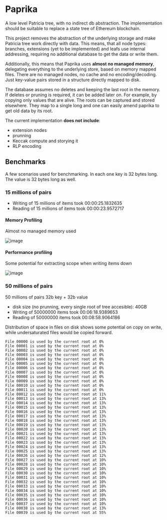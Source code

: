 # Paprika

A low level Patricia tree, with no indirect db abstraction. The implementation should be suitable to replace a state tree of Ethereum blockchain.

This project removes the abstraction of the underlying storage and make Patricia tree work directly with data. This means, that all node types: branches, extensions (yet to be implemented) and leafs use internal addressing, requiring no additional database to get the data or write them.

Additionally, this means that Paprika uses **almost no managed memory**, delegating everything to the underlying store, based on memory mapped files. There are no managed nodes, no cache and no encoding/decoding. Just key-value pairs stored in a structure directly mapped to disk. 

The database assumes no deletes and keeping the last root in the memory. If deletes or pruning is required, it can be added later on. For example, by copying only values that are alive. The roots can be captured and stored elsewhere. They map to a single long and one can easily amend paprika to get old data by its root.

The current implementation **does not include**:

- extension nodes
- prunning
- Keccak compute and storying it
- RLP encoding

## Benchmarks

A few scenarios used for benchmarking. In each one key is 32 bytes long. The value is 32 bytes long as well.

### 15 millions of pairs

- Writing of 15 millions of items took 00:00:25.1832635
- Reading of 15 millions of items took 00:00:23.9572717

#### Memory Profiling

Almost no managed memory used

![image](https://user-images.githubusercontent.com/519707/204166299-81c05582-7e0d-4401-b2cf-91a3c1b7153b.png)

#### Performance profiling

Some potential for extracting scope when writing items down

![image](https://user-images.githubusercontent.com/519707/204166363-afe54fec-d772-49ff-9d63-0bf7571b4294.png)

### 50 millions of pairs

50 millions of pairs 32b key + 32b value

- disk size (no prunning, every single root of tree accesible): 40GB
- Writing of 50000000 items took 00:06:18.9389653
- Reading of 50000000 items took 00:08:58.9064186

Distribution of space in files on disk shows some potential on copy on write, while undersaturated files would be copied forward.

```
File 00000 is used by the current root at 0%
File 00001 is used by the current root at 0%
File 00002 is used by the current root at 0%
File 00003 is used by the current root at 0%
File 00004 is used by the current root at 0%
File 00005 is used by the current root at 0%
File 00006 is used by the current root at 0%
File 00007 is used by the current root at 0%
File 00008 is used by the current root at 0%
File 00009 is used by the current root at 0%
File 00010 is used by the current root at 0%
File 00011 is used by the current root at 0%
File 00012 is used by the current root at 11%
File 00013 is used by the current root at 13%
File 00014 is used by the current root at 13%
File 00015 is used by the current root at 13%
File 00016 is used by the current root at 13%
File 00017 is used by the current root at 13%
File 00018 is used by the current root at 13%
File 00019 is used by the current root at 13%
File 00020 is used by the current root at 13%
File 00021 is used by the current root at 13%
File 00022 is used by the current root at 13%
File 00023 is used by the current root at 13%
File 00024 is used by the current root at 13%
File 00025 is used by the current root at 13%
File 00026 is used by the current root at 12%
File 00027 is used by the current root at 10%
File 00028 is used by the current root at 10%
File 00029 is used by the current root at 10%
File 00030 is used by the current root at 10%
File 00031 is used by the current root at 10%
File 00032 is used by the current root at 10%
File 00033 is used by the current root at 10%
File 00034 is used by the current root at 10%
File 00035 is used by the current root at 10%
File 00036 is used by the current root at 10%
File 00037 is used by the current root at 10%
File 00038 is used by the current root at 13%
File 00039 is used by the current root at 55%
```

